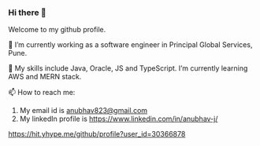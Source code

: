 ### Hi there 👋

<!--
**anubhav823/anubhav823** is a ✨ _special_ ✨ repository because its `README.md` (this file) appears on your GitHub profile.

Here are some ideas to get you started:

- 🔭 I’m currently working on ...
- 🌱 I’m currently learning ...
- 👯 I’m looking to collaborate on ...
- 🤔 I’m looking for help with ...
- 💬 Ask me about ...
- 📫 How to reach me: ...
- 😄 Pronouns: ...
- ⚡ Fun fact: ...
-->
Welcome to my github profile.

🔭 I’m currently working as a software engineer in Principal Global Services, Pune.

🌱 My skills include Java, Oracle, JS and TypeScript. I’m currently learning AWS and MERN stack.

📫 How to reach me:
1. My email id is anubhav823@gmail.com
2. My linkedIn profile is https://www.linkedin.com/in/anubhav-j/

https://hit.yhype.me/github/profile?user_id=30366878
